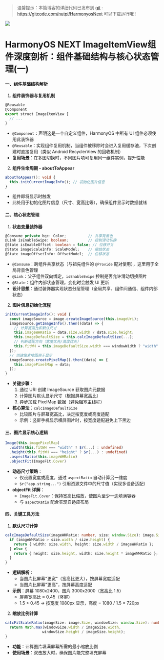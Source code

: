   
> 温馨提示：本篇博客的详细代码已发布到 [git](https://gitcode.com/nutpi/HarmonyosNext) : https://gitcode.com/nutpi/HarmonyosNext 可以下载运行哦！
 
![](https://files.mdnice.com/user/47561/cc9dee38-eaa3-4754-b2c8-779e059bb3e6.png)

# HarmonyOS NEXT ImageItemView组件深度剖析：组件基础结构与核心状态管理(一)


#### 一、组件基础结构解析
1. **组件装饰器与复用机制**
```typescript
@Reusable
@Component
export struct ImageItemView {
  // ...
}
```
- `@Component`：声明这是一个自定义组件，HarmonyOS 中所有 UI 组件必须使用此装饰器
- `@Reusable`：实现组件复用机制，当组件被移除时会进入复用缓存池，下次创建时直接复用（类似 Android RecyclerView 的回收机制）
- **复用场景**：在多图切换时，不同图片项可复用同一组件实例，提升性能

2. **组件生命周期 - aboutToAppear**
```typescript
aboutToAppear(): void {
  this.initCurrentImageInfo(); // 初始化图片信息
}
```
- 组件即将显示时触发
- 此处用于初始化图片信息（尺寸、宽高比等），确保组件显示时数据就绪

#### 二、核心状态管理
1. **状态变量装饰器**
```typescript
@Consume private bgc: Color;          // 共享背景色
@Link isEnableSwipe: boolean;         // 控制滑动切换
@State isEnableOffset: boolean = false; // 位移开关
@State imageScaleInfo: ScaleModel;    // 缩放状态
@State imageOffsetInfo: OffsetModel;  // 位移状态
```
- `@Consume`：跨组件共享状态（与祖先组件的 `@Provide` 配对使用），这里用于全局背景色管理
- `@Link`：父子组件双向绑定，`isEnableSwipe` 控制是否允许滑动切换图片
- `@State`：组件内部状态管理，变化时会触发 UI 更新
- **设计思想**：通过装饰器实现状态分层管理（全局共享、组件间通信、组件内部状态）

2. **图片信息初始化流程**
```typescript
initCurrentImageInfo(): void {
  const imageSource = image.createImageSource(this.imageUri);
  imageSource.getImageInfo().then((data) => {
    // 计算宽高比和默认尺寸
    this.imageWHRatio = data.size.width / data.size.height;
    this.imageDefaultSize = this.calcImageDefaultSize(...);
    // 判断适配方向（宽度优先/高度优先）
    this.fitWH = this.imageDefaultSize.width === windowWidth ? "width" : "height";
  });
  // 创建像素地图用于显示
  imageSource.createPixelMap().then((data) => {
    this.imagePixelMap = data;
  });
}
```
- **关键步骤**：
  1. 通过 URI 创建 ImageSource 获取图片元数据
  2. 计算图片默认显示尺寸（根据屏幕宽高比）
  3. 异步加载 PixelMap 数据（避免阻塞主线程）
- **核心算法**：`calcImageDefaultSize`
  - 比较图片与屏幕宽高比，决定按宽度或高度适配
  - 示例：竖屏手机显示横屏图片时，按宽度适配避免上下黑边

#### 三、图片显示核心逻辑
```typescript
Image(this.imagePixelMap)
  .width(this.fitWH === "width" ? $r(...) : undefined)
  .height(this.fitWH === "height" ? $r(...) : undefined)
  .aspectRatio(this.imageWHRatio)
  .objectFit(ImageFit.Cover)
```
- **动态尺寸策略**：
  - 仅设置宽度或高度，通过 `aspectRatio` 自动计算另一维度
  - `$r("app.string...")` 引用资源文件中的尺寸值（实现多设备适配）
- **objectFit 详解**：
  - `ImageFit.Cover`：保持宽高比缩放，使图片至少一边填满容器
  - 与 `aspectRatio` 配合实现自适应布局

#### 四、关键工具方法
1. **默认尺寸计算**
```typescript
calcImageDefaultSize(imageWHRatio: number, size: window.Size): image.Size {
  if (imageWHRatio > size.width / size.height) {
    return { width: size.width, height: size.width / imageWHRatio };
  } else {
    return { height: size.height, width: size.height * imageWHRatio };
  }
}
```
- **逻辑解析**：
  - 当图片比屏幕"更宽"（宽高比更大），按屏幕宽度适配
  - 当图片比屏幕"更高"，按屏幕高度适配
- **示例**：屏幕 1080x2400，图片 3000x2000（宽高比 1.5）
  - 屏幕宽高比 ≈ 0.45（竖屏）
  - 1.5 > 0.45 → 按宽度 1080px 显示，高度 = 1080 / 1.5 = 720px

2. **缩放比例计算**
```typescript
calcFitScaleRatio(imageSize: image.Size, windowSize: window.Size): number {
  return Math.max(windowSize.width / imageSize.width, 
                 windowSize.height / imageSize.height);
}
```
- **功能**：计算图片填满屏幕所需的最小缩放比例
- **使用场景**：双击放大时，确保图片能完整填充屏幕

 
